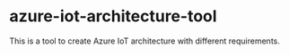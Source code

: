 # azure-iot-architecture-tool

This is a tool to create Azure IoT architecture with different requirements.
